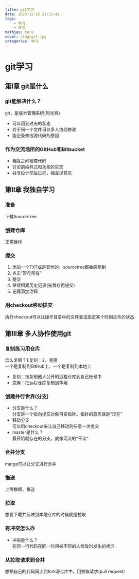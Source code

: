 ```yaml
---
title: git学习
date: 2023-12-16 21:15:42
tags: 
    - 学习
    - 命令
mathjax: ture
cover: /img/git.jpg
categories: 学习
---
```

# git学习
## 第I章 git是什么
### git能解决什么？
git，是版本管理系统(时光机)  
* 可以回到过去的状态
* 对于同一个文件可以多人协助修改
* 能记录修改源代码的原因

### 作为交流场所的GitHub和Bitbucket
* 相互之间检查代码
* 讨论前端样式和功能的实现
* 共享设计前后过程，相互提意见

## 第II章 我独自学习
### 准备
下载SourceTree

### 创建仓库
正常操作

### 提交
1. 添加一个TXT或是其他的，sourcetree都会感觉到
2. 点击“暂存所有”
3. 提交
4. 继续积累历史记录(先暂存再提交)
5. 记得添加注释

### 用checkout移动提交
执行checkout可以让操作目录中的文件变成指定某个时刻文件的状态

## 第III章 多人协作使用git
### 复制练习用仓库
怎么复制？1.复刻；2，克隆  
一个是复制到GitHub上，一个是复制到本地上
* 复刻：指复制他人公开的远程仓库到自己账号中
* 克隆：把远程仓库复制到本地

### 创建并行世界(分支)
* 分支是什么？  
分支是一个指向提交对象可变指针。指针的意思就是“现在”
* 移动分支  
可以用checkout来让自己移动到任意一次提交
* master是什么？  
最开始就存在的分支，就像河流的“干流”

### 合并分支
merge可以让分支进行合并

### 推送
上传数据，推送

### 拉取
想要下载并反映到本地仓库的时候就是拉取

### 有冲突怎么办
* 冲突是什么？  
在同一行代码在同一时间被不同的人修改时发生的状况

### 从拉取请求到合并
想把自己的代码同步到fork源仓库中，用拉取请求(pull request)